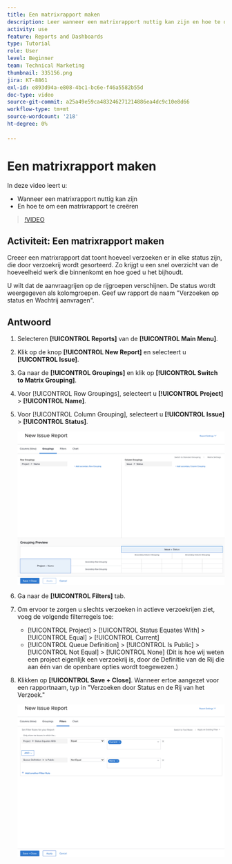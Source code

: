 ```yaml
---
title: Een matrixrapport maken
description: Leer wanneer een matrixrapport nuttig kan zijn en hoe te om een matrixrapport in Workfront tot stand te brengen.
activity: use
feature: Reports and Dashboards
type: Tutorial
role: User
level: Beginner
team: Technical Marketing
thumbnail: 335156.png
jira: KT-8861
exl-id: e893d94a-e808-4bc1-bc6e-f46a5582b55d
doc-type: video
source-git-commit: a25a49e59ca483246271214886ea4dc9c10e8d66
workflow-type: tm+mt
source-wordcount: '218'
ht-degree: 0%

---
```


# Een matrixrapport maken

In deze video leert u:

* Wanneer een matrixrapport nuttig kan zijn
* En hoe te om een matrixrapport te creëren

>[!VIDEO](https://video.tv.adobe.com/v/335156/?quality=12&learn=on)

## Activiteit: Een matrixrapport maken

Creeer een matrixrapport dat toont hoeveel verzoeken er in elke status zijn, die door verzoekrij wordt gesorteerd. Zo krijgt u een snel overzicht van de hoeveelheid werk die binnenkomt en hoe goed u het bijhoudt.

U wilt dat de aanvraagrijen op de rijgroepen verschijnen. De status wordt weergegeven als kolomgroepen. Geef uw rapport de naam &quot;Verzoeken op status en Wachtrij aanvragen&quot;.

## Antwoord

1. Selecteren **[!UICONTROL Reports]** van de **[!UICONTROL Main Menu]**.
1. Klik op de knop **[!UICONTROL New Report]** en selecteert u **[!UICONTROL Issue]**.
1. Ga naar de **[!UICONTROL Groupings]** en klik op **[!UICONTROL Switch to Matrix Grouping]**.
1. Voor [!UICONTROL Row Groupings], selecteert u **[!UICONTROL Project]** > **[!UICONTROL Name]**.
1. Voor [!UICONTROL Column Grouping], selecteert u **[!UICONTROL Issue]** > **[!UICONTROL Status]**.

   ![Een beeld van het scherm om een nieuw punt tot stand te brengen rapporteert groepering](assets/matrix-report-groupings.png)

1. Ga naar de **[!UICONTROL Filters]** tab.
1. Om ervoor te zorgen u slechts verzoeken in actieve verzoekrijen ziet, voeg de volgende filterregels toe:

   * [!UICONTROL Project] > [!UICONTROL Status Equates With] > [!UICONTROL Equal] > [!UICONTROL Current]
   * [!UICONTROL Queue Definition] > [!UICONTROL Is Public] > [!UICONTROL Not Equal] > [!UICONTROL None] (Dit is hoe wij weten een project eigenlijk een verzoekrij is, door de Definitie van de Rij die aan één van de openbare opties wordt toegewezen.)

1. Klikken op **[!UICONTROL Save + Close]**. Wanneer ertoe aangezet voor een rapportnaam, typ in &quot;Verzoeken door Status en de Rij van het Verzoek.&quot;

   ![Een beeld van het scherm om een nieuw filter van het uitgifterapport tot stand te brengen](assets/matrix-report-filters.png)
